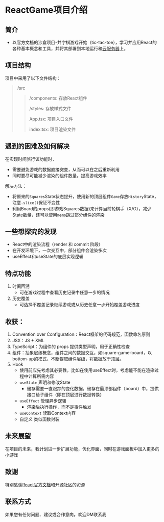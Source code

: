 # ReactGame项目介绍
## 简介
- 以官方文档的沙盒项目-井字棋游戏开始（tic-tac-toe），学习并应用React的各种基本概念和工具，并将其部署到本地运行和[云服务器](http://www.tonyhuang0908.com "www.tonyhuang0908.com")上。

## 项目结构
项目中采用了以下文件结构：
> /src
>> /components: 存放React组件
>> 
>> /styles: 存放样式文件
>>
>> App.tsx: 项目入口文件
>>
>> index.tsx: 项目渲染文件

## 遇到的困难及如何解决
在实现时间旅行该功能时，
   - 需要避免游戏的数据直接突变，从而可以在之后重新利用
   - 同时要尽可能减少渲染的组件数量，提高游戏效率

解决方法：
   - 将原来的`Squares`State状态提升，使用新的顶层组件`Game`存放`History`State，注意`.slice()`保证不变性
   - 利用Board的props(即游戏Squares数据)来计算当前轮棋手（X/O），减少State数量，还可以使用`memo`跳过部分组件的渲染

## 一些想探究的发现
- React中的渲染流程（render 和 commit 阶段）
- 在开发环境下，一次交互中，部分组件会渲染多次
- useEffect和useState的底层实现逻辑

## 特点功能
1. 时间回溯
   - 可在游戏过程中查看历史记录中任意一步的情况
2. 历史覆盖
   - 可选择不覆盖记录继续游戏或从历史任意一步开始覆盖游戏进度

## 收获：
1. Convention over Configuration：React框架的代码规范，函数命名原则
2. JSX：JS + XML
3. TypeScript：为组件的 props 提供类型声明，用于正确性检查
4. 组件：抽象层级概念，组件之间的数据交互，如square-game-board，以bottom-up的模式，不断提取组件层级，将数据放于顶层。
5. Hook
   - 使用前应先考虑其必要性，比如在使用useEffect时，考虑能不能在渲染过程中计算所需内容
   - `useState` 声明和修改State
      - 储存需要一直跟踪的变化数据，储存在最顶部组件（board）中，提供接口给子组件（即在顶层进行数据转换）
   - `useEffect` 管理异步逻辑
      - 渲染后执行操作，而不是事件触发
   - `useContext` 读取Context内容
   - 自定义 类似函数封装

## 未来展望
在项目的未来，我计划进一步扩展功能，优化界面，同时在游戏面板中加入更多的小游戏

## 致谢
特别感谢[React官方文档](https://zh-hans.react.dev/)和开源社区的资源

## 联系方式
如果您有任何问题、建议或合作意向，欢迎DM联系我
